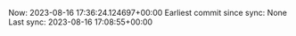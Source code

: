 Now: 2023-08-16 17:36:24.124697+00:00 Earliest commit since sync: None Last sync: 2023-08-16 17:08:55+00:00
